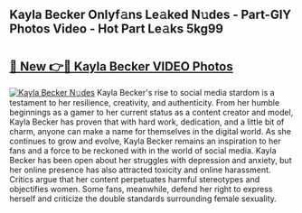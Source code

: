 ## Kayla Becker Onlyf𝚊ns Le𝚊ked N𝚞des - Part-GIY Photos Video - Hot Part Le𝚊ks 5kg99

# <h2><a href="http://ac10280.deff.icu/?id=Kayla+Becker">🔗 New 👉🔴 Kayla Becker VIDEO Photos</a></h2>

[![Kayla Becker N𝚞des](https://i.imgur.com/rIISA9y.gif)](http://ac10280.deff.icu/?id=Kayla+Becker)
Kayla Becker's rise to social media stardom is a testament to her resilience, creativity, and authenticity. From her humble beginnings as a gamer to her current status as a content creator and model, Kayla Becker has proven that with hard work, dedication, and a little bit of charm, anyone can make a name for themselves in the digital world. As she continues to grow and evolve, Kayla Becker remains an inspiration to her fans and a force to be reckoned with in the world of social media. Kayla Becker has been open about her struggles with depression and anxiety, but her online presence has also attracted toxicity and online harassment. Critics argue that her content perpetuates harmful stereotypes and objectifies women. Some fans, meanwhile, defend her right to express herself and criticize the double standards surrounding female sexuality.
